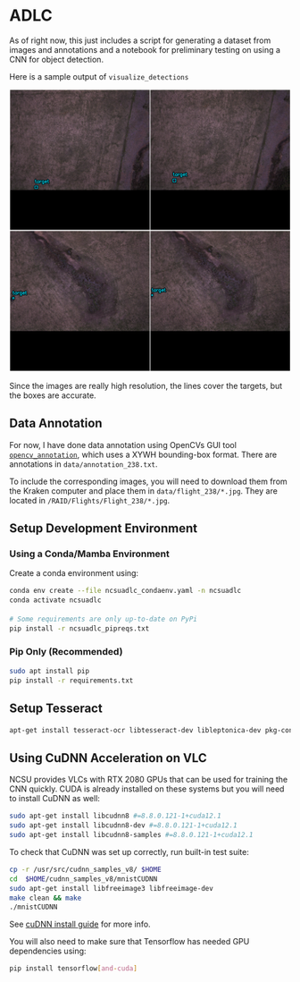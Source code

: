 # ADLC

As of right now, this just includes a script for generating a dataset from images and annotations and a notebook for preliminary testing on using a CNN for object detection.

Here is a sample output of `visualize_detections`

![four img with bounding box](./img/output.png)

Since the images are really high resolution, the lines cover the targets, but the boxes are accurate.

## Data Annotation

For now, I have done data annotation using OpenCVs GUI tool [`opencv_annotation`](https://docs.opencv.org/4.x/dc/d88/tutorial_traincascade.html#Preparation-of-the-training-data), which uses a XYWH bounding-box format. There are annotations in `data/annotation_238.txt`.

To include the corresponding images, you will need to download them from the Kraken computer and place them in `data/flight_238/*.jpg`. They are located in `/RAID/Flights/Flight_238/*.jpg`.

## Setup Development Environment

### Using a Conda/Mamba Environment

Create a conda environment using:

```sh
conda env create --file ncsuadlc_condaenv.yaml -n ncsuadlc
conda activate ncsuadlc

# Some requirements are only up-to-date on PyPi
pip install -r ncsuadlc_pipreqs.txt
```

### Pip Only (Recommended)

```sh
sudo apt install pip
pip install -r requirements.txt
```

## Setup Tesseract
```sh
apt-get install tesseract-ocr libtesseract-dev libleptonica-dev pkg-config
```

## Using CuDNN Acceleration on VLC

NCSU provides VLCs with RTX 2080 GPUs that can be used for training the CNN quickly. CUDA is already installed on these systems but you will need to install CuDNN as well:

```sh
sudo apt-get install libcudnn8 #=8.8.0.121-1+cuda12.1
sudo apt-get install libcudnn8-dev #=8.8.0.121-1+cuda12.1
sudo apt-get install libcudnn8-samples #=8.8.0.121-1+cuda12.1
```

To check that CuDNN was set up correctly, run built-in test suite:

```sh
cp -r /usr/src/cudnn_samples_v8/ $HOME
cd  $HOME/cudnn_samples_v8/mnistCUDNN
sudo apt-get install libfreeimage3 libfreeimage-dev
make clean && make
./mnistCUDNN
```

See [cuDNN install guide](https://docs.nvidia.com/deeplearning/cudnn/install-guide/index.html#package-manager-ubuntu-install) for more info.

You will also need to make sure that Tensorflow has needed GPU dependencies using:

```sh
pip install tensorflow[and-cuda]
```
